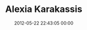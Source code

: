 ---
title: "Alexia Karakassis"
date: 2012-05-22 22:43:05 00:00
permalink: /ka353
twitter: ""
likes: [305]
id: 629
gravatar: "http://www.gravatar.com/avatar/1f955d6c38ff2041cbbb4cbd2be019f6"
---
